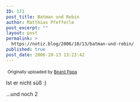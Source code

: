 ```yaml
---
ID: 171
post_title: Batman und Robin
author: Matthias Pfefferle
post_excerpt: ""
layout: post
permalink: >
  https://notiz.blog/2006/10/13/batman-und-robin/
published: true
post_date: 2006-10-13 13:23:42
---
```

<a href="http://www.flickr.com/photos/gideon/5418792/" title="photo sharing"><img src="http://static.flickr.com/5/5418792_21a8d73621_m.jpg" alt="" /></a>
<small>Originally uploaded by <a href="http://www.flickr.com/people/gideon/">Beard Papa</a></small>


Ist er nicht süß :)

<!--more-->
...und noch 2

<a href="http://www.flickr.com/photos/gideon/5418828/" title="photo sharing"><img src="http://static.flickr.com/6/5418828_fa8e66357b_m.jpg" alt="" /></a>

<a href="http://www.flickr.com/photos/gideon/5418734/" title="photo sharing"><img src="http://static.flickr.com/6/5418734_1cd4a1b06a_m.jpg" alt="" /></a>